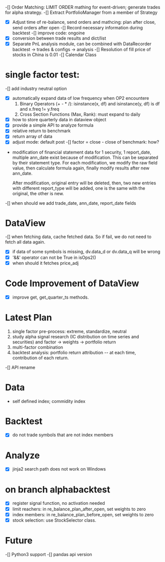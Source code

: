 -[] Order Matching:
    LIMIT ORDER mathing for event-driven; generate trades for alpha strategy.
-[] Extract PortfolioManager from a member of Strategy
-[x] Adjust time of re-balance, send orders and mathcing:
     plan after close, send orders after open
-[] Record necessary information during backtest
-[] improve code: ongoine
-[x] conversion between trade results and dict/list
-[x] Separate PnL analysis module, can be combined with DataRecorder
     backtest -> trades & configs -> analysis
-[] Resolution of fill price of stocks in China is 0.01
-[] Calendar Class

# single factor test:
-[] add industry neutral option
-[x] automatically expand data of low frequency when OP2 encountere
    1. Binary Operators (+ - * /): isinstance(x, df) and isinstance(y, df) is df and x.freq != y.freq
    2. Cross Section Functions (Max, Rank): must expand to daily
-[x] how to store quarterly data in dataview object
-[x] provide a simple API to analyze formula
-[x] relative return to benchmark
-[x] return array of data
-[x] adjust mode: default post
-[] factor = close - close of benchmark: how?

- modification of financial statement data
    for 1 security, 1 report_date, multiple ann_date exist because of modification.
    This can be separated by their statement type.
    For each modification, we modify the raw field value, then calculate formula again, finally modify results after new ann_date.

    After modification, original entry will be deleted, then, two new entries with different report_type will be added,
    one is the same with the original, the other is new.

-[] when should we add trade_date, ann_date, report_date fields

# DataView
-[] when fetching data, cache fetched data. So if fail, we do not need to fetch all data again.
-[x] if data of some symbols is missing, dv.data_d or dv.data_q will be wrong
-[x] '&&' operator can not be True in isOps2()
-[x] when should it fetches price_adj

# Code Improvement of DataView
-[x] improve get, get_quarter_ts methods.

# Latest Plan
1. single factor pre-process: extreme, standardize, neutral
2. study alpha signal research (IC distribution on time series and securities) and factor -> weights -> portfolio return
3. multi-factor combination
4. backtest analysis: portfolio return attribution -- at each time, contribution of each return.

-[] API rename

# Data
- self defined index; commidity index

# Backtest
-[x] do not trade symbols that are not index members

# Analyze
-[x] jinja2 search path does not work on Windows

# on branch alphabacktest
-[x] register signal function, no activation needed
-[x] limit reachers: in re_balance_plan_after_open, set weights to zero
-[x] index members: in re_balance_plan_before_open, set weights to zero
-[x] stock selection: use StockSelector class.

# Future
-[] Python3 support
-[] pandas api version

